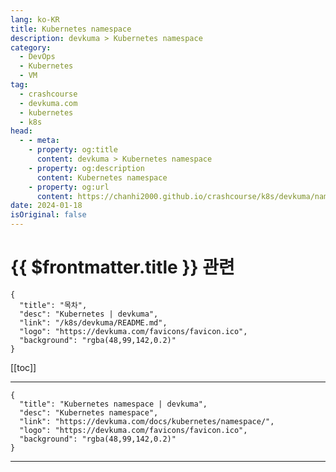```yaml
---
lang: ko-KR
title: Kubernetes namespace
description: devkuma > Kubernetes namespace
category: 
  - DevOps
  - Kubernetes
  - VM
tag: 
  - crashcourse
  - devkuma.com
  - kubernetes
  - k8s
head:
  - - meta:
    - property: og:title
      content: devkuma > Kubernetes namespace
    - property: og:description
      content: Kubernetes namespace
    - property: og:url
      content: https://chanhi2000.github.io/crashcourse/k8s/devkuma/namespace.html
date: 2024-01-18
isOriginal: false
---
```


# {{ $frontmatter.title }} 관련

```component VPCard
{
  "title": "목차",
  "desc": "Kubernetes | devkuma",
  "link": "/k8s/devkuma/README.md",
  "logo": "https://devkuma.com/favicons/favicon.ico",
  "background": "rgba(48,99,142,0.2)"
}
```

[[toc]]

---

```component VPCard
{
  "title": "Kubernetes namespace | devkuma", 
  "desc": "Kubernetes namespace", 
  "link": "https://devkuma.com/docs/kubernetes/namespace/", 
  "logo": "https://devkuma.com/favicons/favicon.ico",
  "background": "rgba(48,99,142,0.2)"
}
```

<!-- TODO: 작성 -->

---
